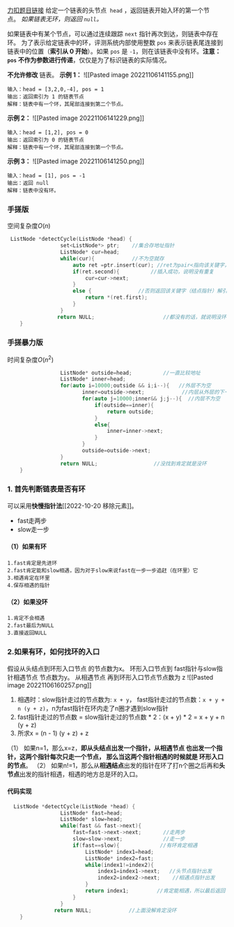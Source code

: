 [力扣题目链接](https://leetcode.cn/problems/linked-list-cycle-ii/)
给定一个链表的头节点  `head` ，返回链表开始入环的第一个节点。 _如果链表无环，则返回 `null`。_

如果链表中有某个节点，可以通过连续跟踪 `next` 指针再次到达，则链表中存在环。 为了表示给定链表中的环，评测系统内部使用整数 `pos` 来表示链表尾连接到链表中的位置（**索引从 0 开始**）。如果 `pos` 是 `-1`，则在该链表中没有环。**注意：`pos` 不作为参数进行传递**，仅仅是为了标识链表的实际情况。

**不允许修改** 链表。
	**示例 1：**
	![[Pasted image 20221106141155.png]]
```
输入：head = [3,2,0,-4], pos = 1
输出：返回索引为 1 的链表节点
解释：链表中有一个环，其尾部连接到第二个节点。
```
**示例 2：**
![[Pasted image 20221106141229.png]]
```
输入：head = [1,2], pos = 0
输出：返回索引为 0 的链表节点
解释：链表中有一个环，其尾部连接到第一个节点。
```
**示例 3：**
![[Pasted image 20221106141250.png]]
```
输入：head = [1], pos = -1
输出：返回 null
解释：链表中没有环。
```
### 手搓版
空间复杂度$O(n)$
```c++
 ListNode *detectCycle(ListNode *head) {
                 set<ListNode*> ptr;    //集合存地址指针
                 ListNode* cur=head;
                 while(cur){            //不为空就存
                     auto ret =ptr.insert(cur); //ret为pair<指向该关键字，bool>
                     if(ret.second){          //插入成功，说明没有重复
                         cur=cur->next;
                     }
                     else {               //否则返回该关键字（结点指针）解引用
                         return *(ret.first);
                     }
                 }
                return NULL;                      //都没有的话，就说明没环
    }
```
### 手搓暴力版
时间复杂度$O(n^2)$
```c++
				 ListNode* outside=head;          //一直比较地址
                 ListNode* inner=head;
                 for(auto i=10000;outside && i;i--){   //外层不为空
                        inner=outside->next;            //内层从外层的下一个开始
                        for(auto j=10000;inner&& j;j--){  //内层不为空
                            if(outside==inner){
                                return outside;
                            }
                            else{
                                inner=inner->next;
                            }
                        }
                        outside=outside->next;
                 }
                 return NULL;                  //没找到肯定就是没环
    }
```

### 1. 首先判断链表是否有环
可以采用**快慢指针法**[[2022-10-20 移除元素]]。
- fast走两步
- slow走一步
#### （1）如果有环
	1.fast肯定是先进环
	2.fast肯定能和slow相遇，因为对于slow来说fast在一步一步追赶（在环里）它
	3.相遇肯定在环里
	4.保存相遇的指针

#### （2）如果没环
	1.肯定不会相遇
	2.fast最后为NULL
	3.直接返回NULL

### 2.如果有环，如何找环的入口
假设从头结点到环形入口节点 的节点数为x。 环形入口节点到 fast指针与slow指针相遇节点 节点数为y。 从相遇节点 再到环形入口节点节点数为 z
![[Pasted image 20221106160257.png]]
1. 相遇时：slow指针走过的节点数为: `x + y`， fast指针走过的节点数：`x + y + n (y + z)`，n为fast指针在环内走了n圈才遇到slow指针
2. fast指针走过的节点数 = slow指针走过的节点数 * 2：(x + y) * 2 = x + y + n (y + z)
3. 所求x = (n - 1) (y + z) + z

（1）
如果n=1，那么x=z，**即从头结点出发一个指针，从相遇节点 也出发一个指针，这两个指针每次只走一个节点， 那么当这两个指针相遇的时候就是 环形入口的节点**。
（2）
如果n!=1，那么从**相遇结点**出发的指针在环了打n个圈之后再和**头节点**出发的指针相遇，相遇的地方总是环的入口。

#### 代码实现
```c++
  ListNode *detectCycle(ListNode *head) {
                 ListNode* fast=head;
                 ListNode* slow=head;
                 while(fast && fast->next){
                     fast=fast->next->next;       //走两步
                     slow=slow->next;             //走一步
                     if(fast==slow){             //有环肯定相遇
                         ListNode* index1=head;
                         ListNode* index2=fast;
                         while(index1!=index2){
                             index1=index1->next;   //头节点指针出发
                             index2=index2->next;    //相遇点指针出发
                         }
                         return index1;         //肯定能相遇，所以最后返回
                     }
                 }                       
               return NULL;            //上面没解肯定没环
    }
```


